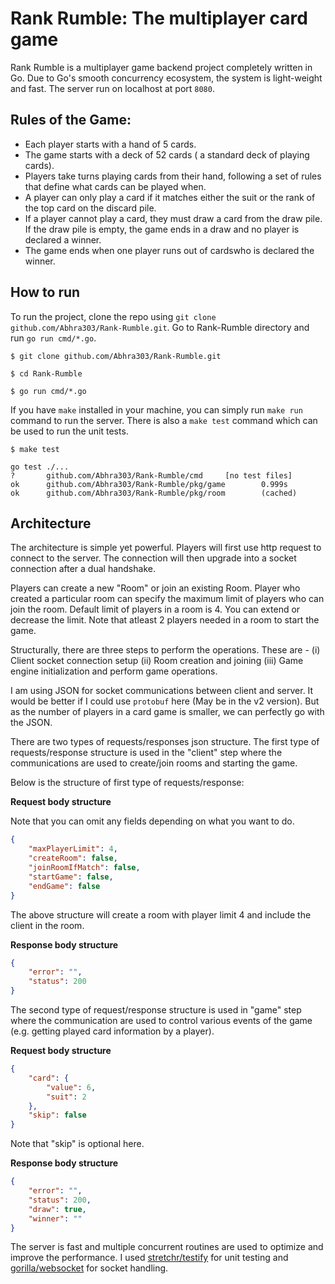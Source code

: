 # Rank Rumble: The multiplayer card game

Rank Rumble is a multiplayer game backend project completely written in Go. Due to Go's smooth concurrency ecosystem, the system is light-weight and fast. The server run on localhost at port `8080`.

## Rules of the Game:

* Each player starts with a hand of 5 cards.
* The game starts with a deck of 52 cards ( a standard deck of playing cards).
* Players take turns playing cards from their hand, following a set of rules that define what cards can be played when.
* A player can only play a card if it matches either the suit or the rank of the top card on the discard pile.
* If a player cannot play a card, they must draw a card from the draw pile. If the draw pile is empty, the game ends in a draw and no player is declared a winner.
* The game ends when one player runs out of cardswho is declared the winner.

## How to run

To run the project, clone the repo using `git clone github.com/Abhra303/Rank-Rumble.git`. Go to Rank-Rumble directory and run `go run cmd/*.go`.

```
$ git clone github.com/Abhra303/Rank-Rumble.git

$ cd Rank-Rumble

$ go run cmd/*.go
```

If you have `make` installed in your machine, you can simply run `make run` command to run the server. There is also a `make test` command which can be used to run the unit tests.

```
$ make test

go test ./...
?       github.com/Abhra303/Rank-Rumble/cmd     [no test files]
ok      github.com/Abhra303/Rank-Rumble/pkg/game        0.999s
ok      github.com/Abhra303/Rank-Rumble/pkg/room        (cached)
```

## Architecture

The architecture is simple yet powerful. Players will first use http request to connect to the server. The connection will then upgrade into a socket connection after a dual handshake.

Players can create a new "Room" or join an existing Room. Player who created a particular room can specify the maximum limit of players who can join the room. Default limit of players in a room is 4. You can extend or decrease the limit. Note that atleast 2 players needed in a room to start the game.

Structurally, there are three steps to perform the operations. These are - (i) Client socket connection setup (ii) Room creation and joining (iii) Game engine initialization and perform game operations.

I am using JSON for socket communications between client and server. It would be better if I could use `protobuf` here (May be in the v2 version). But as the number of players in a card game is smaller, we can perfectly go with the JSON.

There are two types of requests/responses json structure. The first type of requests/response structure is used in the "client" step where the communications are used to create/join rooms and starting the game.

Below is the structure of first type of requests/response:

**Request body structure**

Note that you can omit any fields depending on what you want to do.

```json
{
	"maxPlayerLimit": 4,
	"createRoom": false,
	"joinRoomIfMatch": false,
	"startGame": false,
	"endGame": false
}
```

The above structure will create a room with player limit 4 and include the client in the room.

**Response body structure**

```json
{
	"error": "",
	"status": 200
}
```

The second type of request/response structure is used in "game" step where the communication are used to control various events of the game (e.g. getting played card information by a player).

**Request body structure**

```json
{
	"card": {
		"value": 6,
		"suit": 2
	},
	"skip": false
}
```

Note that "skip" is optional here.

**Response body structure**

```json
{
	"error": "",
	"status": 200,
	"draw": true,
	"winner": ""
}
```

The server is fast and multiple concurrent routines are used to optimize and improve the performance. I used [stretchr/testify](github.com/stretchr/testify) for unit testing and [gorilla/websocket](github.com/gorilla/websocket) for socket handling.
